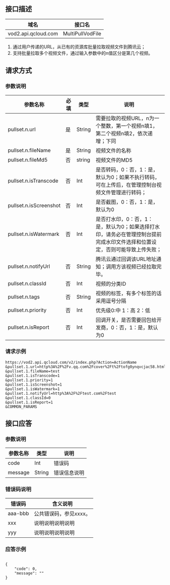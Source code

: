 <!-- TODO:
接口需要完善的功能：
调用该接口之后，可以通过查询任务状态接口来查看转拉状态（TODO）；
转拉完成之后，如果配置了服务端回调，云点播后台会发起URL转拉完成之后回调（TODO）。
对于已经存在的转拉任务，是跳过，还是重置？
回调URL，回调方式，不能通过指定，全部读配置

文档需要完善：
错误码 -->


## 接口描述
| 域名 | 接口名 |
|---------|---------|
| vod2.api.qcloud.com | MultiPullVodFile  |

1. 通过用户传递的URL，从已有的资源库批量拉取视频文件到腾讯云；
2. 支持批量拉取多个视频文件，通过输入参数中的n值区分是第几个视频。

## 请求方式

### 参数说明
| 参数名称 | 必填 | 类型 | 说明 |
|---------|---------|---------|---------|
|pullset.n.url | 是 | String | 需要拉取的视频URL，n为一个整数，第一个视频n填1，第二个视频n填2，依次递增；下同|
|pullset.n.fileName | 是 | String | 视频文件的名称|
|pullset.n.fileMd5 | 否 | string | 视频文件的MD5|
|pullset.n.isTranscode | 否 | Int | 是否转码，0：否，1：是，默认为0；如果不执行转码，可在上传后，在管理控制台视频文件管理进行转码；|
|pullset.n.isScreenshot | 否 | Int | 是否截图，0：否，1：是，默认为0|
|pullset.n.isWatermark | 否 | Int | 是否打水印，0：否，1：是，默认为0；如果选择打水印，请务必在管理控制台提前完成水印文件选择和位置设定，否则可能导致上传失败；|
|pullset.n.notifyUrl | 否 | String | 腾讯云通过回调该URL地址通知；调用方该视频已经拉取完毕。|
|pullset.n.classId | 否 | Int | 视频的分类ID|
|pullset.n.tags | 否 | String | 视频的标签，有多个标签的话采用逗号分隔|
|pullset.n.priority | 否 | Int | 优先级0:中 1：高 2：低|
|pullset.n.isReport | 否 | Int | 回调开关，是否需要回包给开发商，0：否，1：是，默认为0|

### 请求示例
```
https://vod2.api.qcloud.com/v2/index.php?Action=ActionName
&pullset.1.url=http%3A%2F%2Fv.qq.com%2Fcover%2Ft%2Ftofg0ynqvcjac58.html%3Fvid%3Dc0152uievii
&pullset.1.fileName=test
&pullset.1.isTranscode=1
&pullset.1.priority=1
&pullset.1.isScreenshot=1
&pullset.1.isWatermark=1
&pullset.1.notifyUrl=http%3A%2F%2Ftest.com%2Ftest
&pullset.1.classId=0
&pullset.1.isReport=1
&COMMON_PARAMS
```
## 接口应答

### 参数说明
| 参数名称 | 类型 | 说明 |
|---------|---------|---------|
| code | Int | 错误码 |
| message | String | 错误信息说明  |

### 错误码说明
| 错误码 | 含义说明|
|---------|---------|
| aaa-bbb | 公共错误码，参见xxxx。  |
| xxx | 说明说明说明说明  |
| yyy | 说明说明说明说明 |

### 应答示例
```

{
    "code": 0,
    "message": ""
}

```
